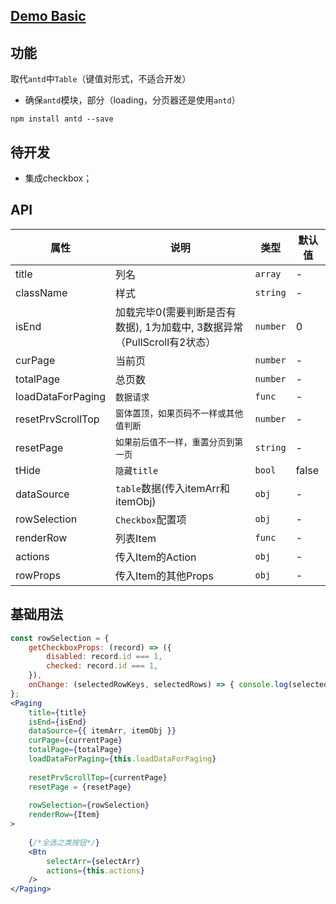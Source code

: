 ## [Demo Basic](https://wya-team.github.io/wya-rc/dist/web/paging/Basic.html)

## 功能
取代`antd`中`Table`（键值对形式，不适合开发）

- 确保`antd`模块，部分（loading，分页器还是使用`antd`）
```
npm install antd --save
```
## 待开发

- 集成checkbox；


## API
属性 | 说明 | 类型 | 默认值
---|---|---|---
title | 列名 | `array` | -
className | 样式 | `string` | -
isEnd | 加载完毕0(需要判断是否有数据), 1为加载中, 3数据异常 （PullScroll有2状态）| `number` | 0
curPage | 当前页 | `number` | -
totalPage | 总页数 | `number` | -
loadDataForPaging | `数据请求` | `func` | -
resetPrvScrollTop | `窗体置顶，如果页码不一样或其他值判断` | `number` | -
resetPage | `如果前后值不一样，重置分页到第一页` | `string` | -
tHide | `隐藏title` | `bool` | false
dataSource | `table`数据(传入itemArr和itemObj) | `obj` | -
rowSelection | `Checkbox`配置项 | `obj` | -
renderRow | 列表Item | `func` | -
actions | 传入Item的Action | `obj` | -
rowProps | 传入Item的其他Props | `obj` | -

## 基础用法

```jsx
const rowSelection = {
	getCheckboxProps: (record) => ({
		disabled: record.id === 1,
		checked: record.id === 1,
	}),
	onChange: (selectedRowKeys, selectedRows) => { console.log(selectedRowKeys, selectedRows); }
};
<Paging 
	title={title}
	isEnd={isEnd}
	dataSource={{ itemArr, itemObj }}
	curPage={currentPage}
	totalPage={totalPage}
	loadDataForPaging={this.loadDataForPaging}
	
	resetPrvScrollTop={currentPage}
	resetPage = {resetPage}
	
	rowSelection={rowSelection}
    renderRow={Item}
>
	
	{/*全选之类按钮*/}
	<Btn
		selectArr={selectArr}
		actions={this.actions}
	/>
</Paging>
```
